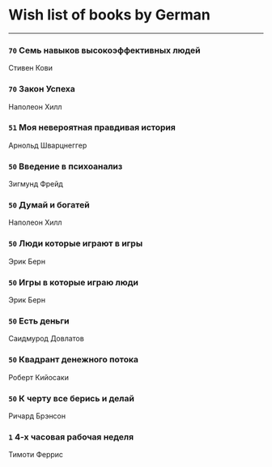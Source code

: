 # Wish list of books by German
---

### `70` Семь навыков высокоэффективных людей
Стивен Кови

### `70` Закон Успеха
Наполеон Хилл

### `51` Моя невероятная правдивая история
Арнольд Шварцнеггер

### `50` Введение в психоанализ
Зигмунд Фрейд

### `50` Думай и богатей
Наполеон Хилл

### `50` Люди которые играют в игры
Эрик Берн

### `50` Игры в которые играю люди
Эрик Берн

### `50` Есть деньги
Саидмурод Довлатов

### `50` Квадрант денежного потока
Роберт Кийосаки

### `50` К черту все берись и делай
Ричард Брэнсон

### `1` 4-х часовая рабочая неделя
Тимоти Феррис

